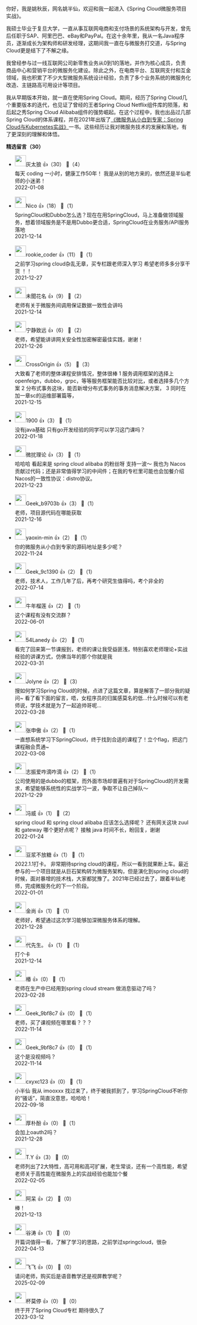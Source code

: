 你好，我是姚秋辰，网名姚半仙，欢迎和我一起进入《Spring Cloud微服务项目实战》。

我硕士毕业于复旦大学，一直从事互联网电商和支付场景的系统架构与开发，曾先后任职于SAP、阿里巴巴、eBay和PayPal。在这十余年里，我从一名Java程序员，逐渐成长为架构师和研发经理，这期间我一直在与微服务打交道，与Spring Cloud更是结下了不解之缘。

我曾经参与过一线互联网公司新零售业务从0到1的落地，并作为核心成员，负责商品中心和营销平台的微服务化建设。除此之外，在电商平台、互联网支付和互金领域，我也积累了不少大型微服务系统设计经验，负责了多个业务系统的微服务化改造、主链路高可用设计等项目。

我从早期版本开始，就一直在使用Spring Cloud。期间，经历了Spring Cloud几个重要版本的迭代，也见证了曾经的王者Spring Cloud Netflix组件库的陨落，和后起之秀Spring Cloud Alibaba组件的强势崛起。在这个过程中，我也出品过几部Spring Cloud的体系课程，并在2021年出版了[《微服务从小白到专家：Spring Cloud与Kubernetes实战》](https://baike.baidu.com/item/%E5%BE%AE%E6%9C%8D%E5%8A%A1%E4%BB%8E%E5%B0%8F%E7%99%BD%E5%88%B0%E4%B8%93%E5%AE%B6%E2%80%94%E2%80%94Spring%20Cloud%E5%92%8CKubernetes%E5%AE%9E%E6%88%98/58937377?fr=aladdin)一书。这些经历让我对微服务技术的发展和落地，有了更深刻的理解和体悟。
<div><strong>精选留言（30）</strong></div><ul>
<li><img src="https://static001.geekbang.org/account/avatar/00/29/68/3f/48b5e72f.jpg" width="30px"><span>灰太狼</span> 👍（30） 💬（4）<div>每天 coding 一小时，健康工作50年！ 我是从别的地方来的，依然还是半仙老师的小迷弟！</div>2022-01-08</li><br/><li><img src="https://static001.geekbang.org/account/avatar/00/17/dd/00/4a7b9a9f.jpg" width="30px"><span>Nico</span> 👍（18） 💬（1）<div>SpringCloud和Dubbo怎么选？现在在用SpringCloud，马上准备做领域服务，想着领域服务是不是用Dubbo更合适，SpringCloud在业务服务&#47;API服务落地
</div>2021-12-14</li><br/><li><img src="https://static001.geekbang.org/account/avatar/00/1f/41/8f/5ff4a1b8.jpg" width="30px"><span>rookie_coder</span> 👍（11） 💬（1）<div>之前学习spring cloud杂乱无章，买专栏跟老师深入学习 希望老师多多分享干货 ！！</div>2021-12-27</li><br/><li><img src="https://static001.geekbang.org/account/avatar/00/20/b1/d0/8c94d49e.jpg" width="30px"><span>未聞花名</span> 👍（9） 💬（2）<div>老师有关于微服务间调用保证数据一致性会讲吗</div>2021-12-14</li><br/><li><img src="https://static001.geekbang.org/account/avatar/00/10/4c/b9/604a412c.jpg" width="30px"><span>宁静致远</span> 👍（6） 💬（2）<div>老师，希望能讲讲网关安全性加密解密最佳实践，谢谢！</div>2021-12-26</li><br/><li><img src="https://static001.geekbang.org/account/avatar/00/16/9c/10/14c70627.jpg" width="30px"><span>CrossOrigin</span> 👍（5） 💬（3）<div>大致看了老师的整体课程安排情况，整体很棒
1 服务调用框架的选择上openfeign，dubbo，grpc，等等服务框架能否比较对比，或者选择多几个方案
2 分布式事务这块，能否新增分布式事务的事务消息解决方案，
3 同时在加一章sc的运维部署篇等，</div>2021-12-15</li><br/><li><img src="https://static001.geekbang.org/account/avatar/00/27/0f/00/f0a497ce.jpg" width="30px"><span>1900</span> 👍（3） 💬（1）<div>没有java基础 只有go开发经验的同学可以学习这门课吗？</div>2022-01-18</li><br/><li><img src="https://static001.geekbang.org/account/avatar/00/10/e6/31/5b8800fb.jpg" width="30px"><span>微扰理论</span> 👍（3） 💬（1）<div>哈哈哈 看起来是 spring cloud alibaba 的粉丝呀 支持一波～
我也为 Nacos 贡献过代码；还是非常值得学习的中间件；在我的专栏里可能也会加餐介绍Nacos的一致性协议：distro协议。</div>2021-12-23</li><br/><li><img src="https://thirdwx.qlogo.cn/mmopen/vi_32/Q0j4TwGTfTKpHyNpetMrqEws97kTPE6l04HYp0JoF9m7SH0L5mva9uHjPpTlmkBJ5kX3UavFxXvGTxicoR0NdxA/132" width="30px"><span>Geek_b9703b</span> 👍（3） 💬（1）<div>老师，项目源代码在哪能获取</div>2021-12-16</li><br/><li><img src="https://static001.geekbang.org/account/avatar/00/1e/b4/bf/e81c98ee.jpg" width="30px"><span>yaoxin-min</span> 👍（2） 💬（1）<div>你的微服务从小白到专家的源码地址是多少呢？</div>2022-11-24</li><br/><li><img src="https://thirdwx.qlogo.cn/mmopen/vi_32/Q0j4TwGTfTI8HHOABSSicsg1WAPPiba1q4V6ytiah0nShUIPbiaHQrWZzRmTSsC3pibkECd6dmRS0KrV6HNBEuaoMOg/132" width="30px"><span>Geek_9c1390</span> 👍（2） 💬（1）<div>老师，技术人，工作几年了后，再考个研究生值得吗，考个非全的</div>2022-07-14</li><br/><li><img src="https://static001.geekbang.org/account/avatar/00/12/0f/d7/31d07471.jpg" width="30px"><span>牛年榴莲</span> 👍（2） 💬（1）<div>这个课程有没有交流群？</div>2022-06-01</li><br/><li><img src="https://static001.geekbang.org/account/avatar/00/2c/b5/3a/2c1f0775.jpg" width="30px"><span>54Lanedy</span> 👍（2） 💬（1）<div>看完了回来第一节课报到，老师的课让我受益匪浅，特别喜欢老师理论+实战经验的讲课方式，仿佛当年的那个你就是我</div>2022-03-31</li><br/><li><img src="https://static001.geekbang.org/account/avatar/00/17/00/b3/2536a41b.jpg" width="30px"><span>Jolyne</span> 👍（2） 💬（3）<div>搜如何学习Spring Cloud的时候，点进了这篇文章，算是解答了一部分我的疑问~
看了看下面的留言，唔，女程序员的归属感莫名的低...什么时候可以有老师说，学技术就是为了一起追帅哥呢...</div>2022-03-28</li><br/><li><img src="https://static001.geekbang.org/account/avatar/00/12/0a/a4/828a431f.jpg" width="30px"><span>张申傲</span> 👍（2） 💬（1）<div>一直想系统学习下SpringCloud，终于找到合适的课程了！立个flag，把这门课程融会贯通~</div>2022-03-08</li><br/><li><img src="https://static001.geekbang.org/account/avatar/00/12/e2/78/9241b7b2.jpg" width="30px"><span>志振爱咋滴咋滴</span> 👍（2） 💬（1）<div>公司使用的是dubbo的框架，而外面市场却普遍有对于SpringCloud的开发需求，希望能够系统性的实战学习一波，争取不让自己掉队～</div>2021-12-29</li><br/><li><img src="https://static001.geekbang.org/account/avatar/00/0f/44/75/5e6d6975.jpg" width="30px"><span>冯威</span> 👍（1） 💬（2）<div>spring cloud 和 spring cloud alibaba 应该怎么选择呢？ 还有网关这块 zuul 和 gateway 哪个更好点呢？
接触 java 时间不长，盼回复，谢谢 </div>2022-01-24</li><br/><li><img src="https://static001.geekbang.org/account/avatar/00/1d/72/48/7947131f.jpg" width="30px"><span>豆浆不放糖</span> 👍（1） 💬（1）<div>2022.1.1打卡。
非常期待spring cloud的课程，所以一看到就果断上车。最近参与的一个项目就是从巨石架构转为微服务架构，但是演化到spring cloud的时候，面对暴增的技术栈，大家都犹豫了。2021年已经过去了，跟着半仙老师，完成微服务化的下一个阶段。</div>2022-01-01</li><br/><li><img src="https://static001.geekbang.org/account/avatar/00/19/58/84/a8aac073.jpg" width="30px"><span>金尚</span> 👍（1） 💬（1）<div>老师好，希望通过这次学习能够加深微服务体系的理解。</div>2021-12-28</li><br/><li><img src="https://static001.geekbang.org/account/avatar/00/1e/d0/ce/a81126ea.jpg" width="30px"><span>代先生。</span> 👍（1） 💬（1）<div>打个卡</div>2021-12-14</li><br/><li><img src="https://static001.geekbang.org/account/avatar/00/15/df/bf/f90caa79.jpg" width="30px"><span>椿</span> 👍（0） 💬（1）<div>老师在生产中已经用到spring cloud stream 做消息驱动了吗？</div>2023-02-28</li><br/><li><img src="" width="30px"><span>Geek_9bf8c7</span> 👍（0） 💬（1）<div>老师，买了课视频在哪里看？？？</div>2022-11-14</li><br/><li><img src="" width="30px"><span>Geek_9bf8c7</span> 👍（0） 💬（1）<div>这个是没视频吗？</div>2022-11-14</li><br/><li><img src="https://static001.geekbang.org/account/avatar/00/2c/37/83/6a87bb37.jpg" width="30px"><span>cxyxc123</span> 👍（0） 💬（1）<div>小半仙 我从 imooxxx 找过来了，终于被我抓到了，学习SpringCloud不听你的“骚话”，简直没意思，哈哈哈！</div>2022-09-18</li><br/><li><img src="https://static001.geekbang.org/account/avatar/00/13/16/13/02027123.jpg" width="30px"><span>厚朴酚</span> 👍（0） 💬（1）<div>会加上oauth2吗？</div>2021-12-28</li><br/><li><img src="https://static001.geekbang.org/account/avatar/00/10/dd/ca/fe3f7f0e.jpg" width="30px"><span>T.Y</span> 👍（3） 💬（0）<div>老师列出了2大特性，高可用和高可扩展，老生常谈，还有一个高性能，希望老师关于高性能在微服务上的实战经验也能加个餐</div>2022-02-05</li><br/><li><img src="https://static001.geekbang.org/account/avatar/00/16/15/f2/549c7551.jpg" width="30px"><span>阿呆</span> 👍（2） 💬（0）<div>棒！</div>2021-12-13</li><br/><li><img src="" width="30px"><span>谷涛</span> 👍（1） 💬（0）<div>开篇词值得一看，了解了学习的思路，之前学过springcloud，很杂</div>2022-04-13</li><br/><li><img src="https://static001.geekbang.org/account/avatar/00/1c/ae/7a/9aa3fe8a.jpg" width="30px"><span>飞飞</span> 👍（0） 💬（0）<div>请问老师，购买后是语音教学还是视屏教学呢？</div>2025-02-09</li><br/><li><img src="https://static001.geekbang.org/account/avatar/00/1a/d8/5d/07dfb3b5.jpg" width="30px"><span>杯莫停</span> 👍（0） 💬（0）<div>终于开了Spring Cloud专栏 期待很久了</div>2023-03-12</li><br/>
</ul>